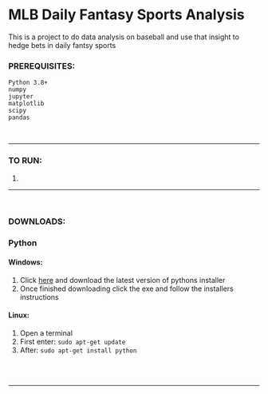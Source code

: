 # MLB Daily Fantasy Sports Analysis

This is a project to do data analysis on baseball and use that insight to hedge bets in daily fantsy sports
### PREREQUISITES:
    Python 3.8+
    numpy
    jupyter
    matplotlib
    scipy
    pandas
    
<br>

---

### TO RUN:
1. 

---

<br>

### DOWNLOADS:

### Python
#### Windows:  
1. Click [here](https://www.python.org/downloads/) and download the latest version of pythons installer
2. Once finished downloading click the exe and follow the installers instructions

#### Linux:
1. Open a terminal
2. First enter: `sudo apt-get update`
3. After: `sudo apt-get install python`

<br>


<br>

---

